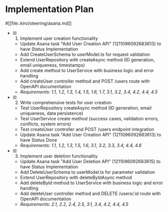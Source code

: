 # Implementation Plan

#[[file:.kiro/steering/asana.md]]

- [x] 1. Implement user creation functionality

  - Update Asana task "Add User Creation API" (1211096092683613) to have Status Implementation
  - Add CreateUserSchema to userModel.ts for request validation
  - Extend UserRepository with createAsync method (ID generation, email uniqueness, timestamps)
  - Add create method to UserService with business logic and error handling
  - Add createUser controller method and POST /users route with OpenAPI documentation
  - _Requirements: 1.1, 1.2, 1.3, 1.4, 1.5, 1.6, 1.7, 3.1, 3.2, 3.4, 4.2, 4.4, 4.5_

- [x] 2. Write comprehensive tests for user creation

  - Test UserRepository createAsync method (ID generation, email uniqueness, data persistence)
  - Test UserService create method (success cases, validation errors, conflicts, system errors)
  - Test createUser controller and POST /users endpoint integration
  - Update Asana task "Add User Creation API" (1211096092683613) to have Status Done
  - _Requirements: 1.1, 1.2, 1.3, 1.5, 1.6, 3.1, 3.2, 3.3, 3.4, 4.4, 4.6_

- [x] 3. Implement user deletion functionality

  - Update Asana task "Add User Deletion API" (1211096092683615) to have Status Implementation
  - Add DeleteUserSchema to userModel.ts for parameter validation
  - Extend UserRepository with deleteByIdAsync method
  - Add deleteById method to UserService with business logic and error handling
  - Add deleteUser controller method and DELETE /users/:id route with OpenAPI documentation
  - _Requirements: 2.1, 2.2, 2.4, 2.5, 3.1, 3.4, 4.2, 4.4, 4.5_
